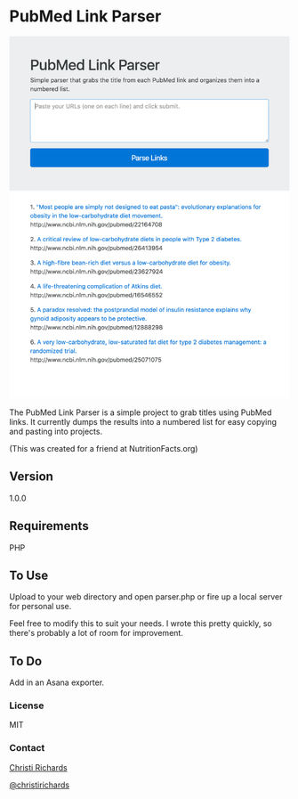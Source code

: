 # PubMed Link Parser

![](img/link-parser.png)

The PubMed Link Parser is a simple project to grab titles using PubMed links. It currently dumps the results into a numbered list for easy copying and pasting into projects.

(This was created for a friend at NutritionFacts.org)

## Version

1.0.0

## Requirements

PHP

## To Use

Upload to your web directory and open parser.php or fire up a local server for personal use.

Feel free to modify this to suit your needs. I wrote this pretty quickly, so there's probably a lot of room for improvement.

## To Do

Add in an Asana exporter.

### License

MIT

### Contact

[Christi Richards](https://christirichards.com)

[@christirichards](http://twitter.com/christirichards)
